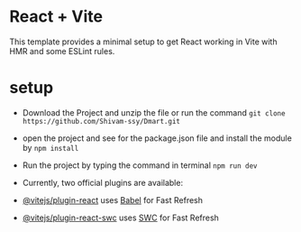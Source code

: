 # React + Vite

This template provides a minimal setup to get React working in Vite with HMR and some ESLint rules.
# setup
- Download the Project and unzip the file or run the command
``` git clone https://github.com/Shivam-ssy/Dmart.git ```
- open the project and see for the package.json file and install the module by
``` npm install ```
- Run the project by typing the command in terminal
``` npm run dev ```
- Currently, two official plugins are available:

- [@vitejs/plugin-react](https://github.com/vitejs/vite-plugin-react/blob/main/packages/plugin-react/README.md) uses [Babel](https://babeljs.io/) for Fast Refresh
- [@vitejs/plugin-react-swc](https://github.com/vitejs/vite-plugin-react-swc) uses [SWC](https://swc.rs/) for Fast Refresh
